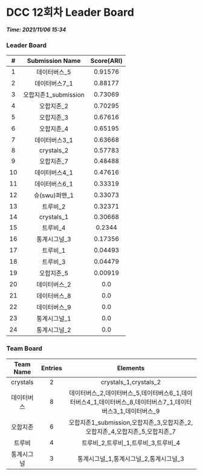 # DCC 12회차 Leader Board
***Time: 2021/11/06 15:34***

### Leader Board

|#|Submission Name|Score(ARI)|
|:---:|:---:|:---:|
|1|데이터버스_5|0.91576|
|2|데이터버스7_1|0.88177|
|3|오합지존1_submission|0.73069|
|4|오합지존_2|0.70295|
|5|오합지존_3|0.67616|
|6|오합지존_4|0.65195|
|7|데이터버스3_1|0.63668|
|8|crystals_2|0.57783|
|9|오합지존_7|0.48488|
|10|데이터버스4_1|0.47616|
|11|데이터버스6_1|0.33319|
|12|슈(swu)퍼맨_1|0.33073|
|13|트루비_2|0.32371|
|14|crystals_1|0.30668|
|15|트루비_4|0.2344|
|16|통계시그널_3|0.17356|
|17|트루비_1|0.04493|
|18|트루비_3|0.04479|
|19|오합지존_5|0.00919|
|20|데이터버스_2|0.0|
|21|데이터버스_8|0.0|
|22|데이터버스_9|0.0|
|23|통계시그널_1|0.0|
|24|통계시그널_2|0.0|

### Team Board

|Team Name|Entries|Elements|
|:---:|:---:|:---:|
|crystals|2|crystals_1,crystals_2|
|데이터버스|8|데이터버스_2,데이터버스_5,데이터버스6_1,데이터버스4_1,데이터버스_8,데이터버스7_1,데이터버스3_1,데이터버스_9|
|오합지존|6|오합지존1_submission,오합지존_3,오합지존_2,오합지존_4,오합지존_5,오합지존_7|
|트루비|4|트루비_2,트루비_1,트루비_3,트루비_4|
|통계시그널|3|통계시그널_1,통계시그널_2,통계시그널_3|
